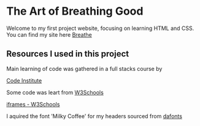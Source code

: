 <h1>The Art of Breathing Good</h1>

Welcome to my first project website, focusing on learning HTML and CSS.<br>
You can find my site here [Breathe](https://ashmcloud.github.io/Breathe-Project-One/index.html)

<h2>Resources I used in this project</h2>
Main learning of code was gathered in a full stacks course by

[Code Institute](https://codeinstitute.net/)


Some code was leart from [W3Schools](https://www.w3schools.com/)

[iframes - W3Schools](https://www.w3schools.com/html/html_iframe.asp)

I aquired the font 'Milky Coffee' for my headers sourced from [dafonts](https://www.dafont.com/milky-coffee.font)


